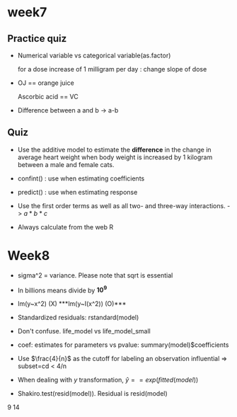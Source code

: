 # week7

## Practice quiz

- Numerical variable vs categorical variable(as.factor)

  for a dose increase of 1 milligram per day : change slope of dose

- OJ == orange juice

  Ascorbic acid == VC

- Difference between a and b ->  a-b

## Quiz

- Use the additive model to estimate the **difference** in the change in average heart weight when body weight is increased by 1 kilogram between a male and female cats.

- confint() : use when estimating coefficients
- predict() : use when estimating response
- Use the first order terms as well as all two- and three-way interactions. -> $a*b*c$

- Always calculate from the web R 



# Week8

- sigma^2 = variance. Please note that sqrt is essential
- In billions means divide by **$10^9$**
- lm(y~x^2) (X) 
  ***lm(y~I(x^2)) (O)***

- Standardized residuals: rstandard(model)

- Don't confuse. life_model vs life_model_small

- coef: estimates for parameters vs pvalue: summary(model)$coefficients

- Use $\frac{4}{n}$ as the cutoff for labeling an observation influential => subset=cd < 4/n

- When dealing with $y$ transformation, $\hat{y} == exp(fitted(model))$ 

- Shakiro.test(resid(model)). Residual is resid(model)

  

9 14

